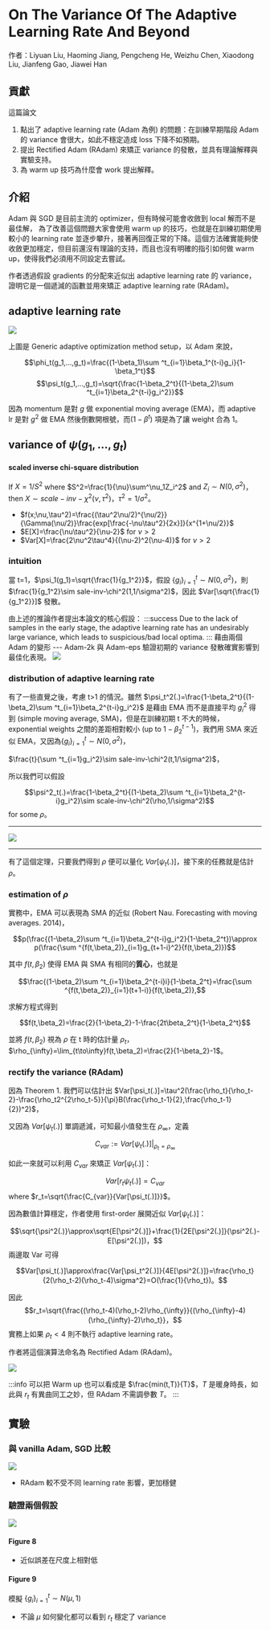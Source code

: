 # On The Variance Of The Adaptive Learning Rate And Beyond

作者：Liyuan Liu, Haoming Jiang, Pengcheng He, Weizhu Chen, Xiaodong Liu, Jianfeng Gao, Jiawei Han

## 貢獻

這篇論文

1. 點出了 adaptive learning rate (Adam 為例) 的問題：在訓練早期階段 Adam 的 variance 會很大，如此不穩定造成 loss 下降不如預期。
2. 提出 Rectified Adam (RAdam) 來矯正 variance 的發散，並具有理論解釋與實驗支持。
3. 為 warm up 技巧為什麼會 work 提出解釋。

## 介紹

Adam 與 SGD 是目前主流的 optimizer，但有時候可能會收斂到 local 解而不是最佳解， 為了改善這個問題大家會使用 warm up 的技巧，也就是在訓練初期使用較小的 learning rate 並逐步攀升，接著再回復正常的下降。這個方法確實能夠使收斂更加穩定，但目前還沒有理論的支持，而且也沒有明確的指引如何做 warm up，使得我們必須用不同設定去嘗試。

作者透過假設 gradients 的分配來近似出 adaptive learning rate 的 variance，證明它是一個遞減的函數並用來矯正 adaptive learning rate (RAdam)。

## adaptive learning rate

![](https://i.imgur.com/GpKctmN.png)

上圖是 Generic adaptive optimization method setup，以 Adam 來說，

$$\phi_t(g_1,...,g_t)=\frac{(1-\beta_1)\sum ^t_{i=1}\beta_1^{t-i}g_i}{1-\beta_1^t}$$
$$\psi_t(g_1,...,g_t)=\sqrt{\frac{1-\beta_2^t}{(1-\beta_2)\sum ^t_{i=1}\beta_2^{t-i}g_i^2}}$$

因為 momentum 是對 $g$ 做 exponential moving average (EMA)，而 adaptive lr 是對 $g^2$ 做 EMA 然後倒數開根號，而($1-\beta^t$) 項是為了讓 weight 合為 1。

## variance of $\psi(g_1,...,g_t)$

#### scaled inverse chi-square distribution

If $X=1/S^2$ where $S^2=\frac{1}{\nu}\sum^\nu_1Z_i^2$ and $Z_i\sim N(0,\sigma^2)$，then $X\sim scale-inv-\chi^2(\nu,\tau^2)$，$\tau^2=1/\sigma^2$。

* $f(x;\nu,\tau^2)=\frac{(\tau^2\nu/2)^{\nu/2}}{\Gamma(\nu/2)}\frac{exp[\frac{-\nu\tau^2}{2x}]}{x^{1+\nu/2}}$
* $E[X]=\frac{\nu\tau^2}{\nu-2}$ for $\nu>2$
* $Var[X]=\frac{2\nu^2\tau^4}{(\nu-2)^2(\nu-4)}$ for $\nu>2$

### intuition

當 t=1，$\psi_1(g_1)=\sqrt{\frac{1}{g_1^2}}$，假設 $\{g_i\}_{i=1}^t\sim N(0,\sigma^2)$，則 $\frac{1}{g_1^2}\sim sale-inv-\chi^2(1,1/\sigma^2)$，因此 $Var[\sqrt{\frac{1}{g_1^2}}]$ 發散。

由上述的推論作者提出本論文的核心假設：
:::success
Due to the lack of samples in the early stage, the adaptive learning rate has an undesirably large variance, which leads to suspicious/bad local optima.
:::
藉由兩個 Adam 的變形 --- Adam-2k 與 Adam-eps 驗證初期的 variance 發散確實影響到最佳化表現。
![](https://i.imgur.com/iSmhObB.png)

### distribution of adaptive learning rate

有了一些直覺之後，考慮 t>1 的情況。雖然 $\psi_t^2(.)=\frac{1-\beta_2^t}{(1-\beta_2)\sum ^t_{i=1}\beta_2^{t-i}g_i^2}$ 是藉由 EMA 而不是直接平均 $g_i^2$ 得到 (simple moving average, SMA)，但是在訓練初期 t 不大的時候，exponential weights 之間的差距相對較小 (up to $1-\beta_2^{t-1}$)，我們用 SMA 來近似 EMA，又因為$\{g_i\}_{i=1}^t\sim N(0,\sigma^2)$，

$\frac{t}{\sum ^t_{i=1}g_i^2}\sim sale-inv-\chi^2(t,1/\sigma^2)$，

所以我們可以假設

$$\psi^2_t(.)=\frac{1-\beta_2^t}{(1-\beta_2)\sum ^t_{i=1}\beta_2^{t-i}g_i^2}\sim scale-inv-\chi^2(\rho,1/\sigma^2)$$ for some $\rho$。

---

![](https://i.imgur.com/iTsKsLO.png)

---

有了這個定理，只要我們得到 $\rho$ 便可以量化 $Var[\psi_t(.)]$，接下來的任務就是估計 $\rho$。

### estimation of $\rho$

實務中，EMA 可以表現為 SMA 的近似 (Robert Nau. Forecasting with moving averages. 2014)，

$$p(\frac{(1-\beta_2)\sum ^t_{i=1}\beta_2^{t-i}g_i^2}{1-\beta_2^t})\approx p(\frac{\sum ^{f(t,\beta_2)}_{i=1}g_{t+1-i}^2}{f(t,\beta_2)})$$

其中 $f(t,\beta_2)$ 使得 EMA 與 SMA 有相同的**質心**，也就是

$$\frac{(1-\beta_2)\sum ^t_{i=1}\beta_2^{t-i}i}{1-\beta_2^t}=\frac{\sum ^{f(t,\beta_2)}_{i=1}(t+1-i)}{f(t,\beta_2)},$$

求解方程式得到

$$f(t,\beta_2)=\frac{2}{1-\beta_2}-1-\frac{2t\beta_2^t}{1-\beta_2^t}$$

並將 $f(t,\beta_2)$ 視為 $\rho$ 在 t 時的估計量 $\rho_t$，$\rho_{\infty}=\lim_{t\to\infty}f(t,\beta_2)=\frac{2}{1-\beta_2}-1$。

### rectify the variance (RAdam)

因為 Theorem 1. 我們可以估計出 $Var[\psi_t(.)]=\tau^2(\frac{\rho_t}{\rho_t-2}-\frac{\rho_t2^{2\rho_t-5}}{\pi}B(\frac{\rho_t-1}{2},\frac{\rho_t-1}{2})^2)$，

又因為 $Var[\psi_t(.)]$ 單調遞減，可知最小值發生在 $\rho_{\infty}$，定義

$$C_{var}:=Var[\psi_t(.)]|_{\rho_t=\rho_{\infty}}$$

如此一來就可以利用 $C_{var}$ 來矯正 $Var[\psi_t(.)]$：

$$Var[r_t\psi_t(.)]=C_{var}$$ where $r_t=\sqrt{\frac{C_{var}}{Var[\psi_t(.)]}}$。

因為數值計算穩定，作者使用 first-order 展開近似 $Var[\psi_t(.)]$：

$$\sqrt{\psi^2(.)}\approx\sqrt{E[\psi^2(.)]}+\frac{1}{2E[\psi^2(.)]}(\psi^2(.)-E[\psi^2(.)])，$$
兩邊取 Var 可得

$$Var[\psi_t(.)]\approx\frac{Var[\psi_t^2(.)]}{4E[\psi^2(.)]}=\frac{\rho_t}{2(\rho_t-2)(\rho_t-4)\sigma^2}=O(\frac{1}{\rho_t})。$$

因此 $$r_t=\sqrt{\frac{(\rho_t-4)(\rho_t-2)\rho_{\infty}}{(\rho_{\infty}-4)(\rho_{\infty}-2)\rho_t}}，$$實務上如果 $\rho_t<4$ 則不執行 adaptive learning rate。

作者將這個演算法命名為 Rectified Adam (RAdam)。

![](https://i.imgur.com/nNJUHNz.png)

:::info
可以把 Warm up 也可以看成是 $\frac{min(t,T)}{T}$，$T$ 是暖身時長，如此與 $r_t$ 有異曲同工之妙，但 RAdam 不需調參數 $T$。
:::

## 實驗

### 與 vanilla Adam, SGD 比較

![](https://i.imgur.com/U3A7ZoU.png)

* RAdam 較不受不同 learning rate 影響，更加穩健

### 驗證兩個假設

![](https://i.imgur.com/JW5tJrR.png)

#### Figure 8

* 近似誤差在尺度上相對低

#### Figure 9

模擬 $\{g_i\}_{i=1}^t\sim N(\mu,1)$

* 不論 $\mu$ 如何變化都可以看到 $r_t$ 穩定了 variance
